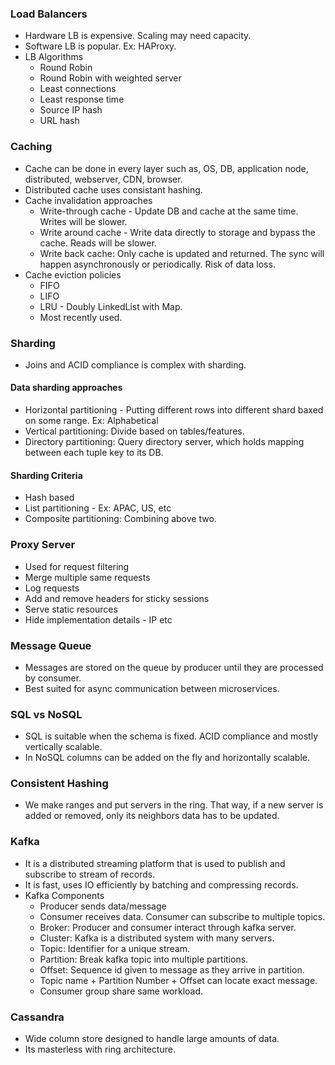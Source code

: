 ### Load Balancers
* Hardware LB is expensive. Scaling may need capacity.
* Software LB is popular. Ex: HAProxy.
* LB Algorithms
    * Round Robin
    * Round Robin with weighted server
    * Least connections
    * Least response time
    * Source IP hash
    * URL hash

### Caching
* Cache can be done in every layer such as, OS, DB, application node, distributed, webserver, CDN, browser.
* Distributed cache uses consistant hashing.
* Cache invalidation approaches
    * Write-through cache - Update DB and cache at the same time. Writes will be slower.
    * Write around cache - Write data directly to storage and bypass the cache. Reads will be slower.
    * Write back cache: Only cache is updated and returned. The sync will happen asynchronously or periodically. Risk of data loss.
* Cache eviction policies
    * FIFO
    * LIFO
    * LRU - Doubly LinkedList with Map.
    * Most recently used.

### Sharding
* Joins and ACID compliance is complex with sharding.
#### Data sharding approaches
* Horizontal partitioning - Putting different rows into different shard baxed on some range. Ex: Alphabetical
* Vertical partitioning: Divide based on tables/features.
* Directory partitioning: Query directory server, which holds mapping between each tuple key to its DB.
#### Sharding Criteria
* Hash based
* List partitioning - Ex: APAC, US, etc
* Composite partitioning: Combining above two.

### Proxy Server
* Used for request filtering
* Merge multiple same requests
* Log requests
* Add and remove headers for sticky sessions
* Serve static resources
* Hide implementation details - IP etc

### Message Queue
* Messages are stored on the queue by producer until they are  processed by consumer.
* Best suited for async communication between microservices.

### SQL vs NoSQL
* SQL is suitable when the schema is fixed. ACID compliance and mostly vertically scalable.
* In NoSQL columns can be added on the fly and horizontally scalable.

### Consistent Hashing
* We make ranges and put servers in the ring. That way, if a new server is added or removed, only its neighbors data has to be updated.

### Kafka
* It is a distributed streaming platform that is used to publish and subscribe to stream of records.
* It is fast, uses IO efficiently by batching and compressing records.
* Kafka Components
    * Producer sends data/message
    * Consumer receives data. Consumer can subscribe to multiple topics.
    * Broker: Producer and consumer interact through kafka server.
    * Cluster: Kafka is a distributed system with many servers.
    * Topic: Identifier for a unique stream.
    * Partition: Break kafka topic into multiple partitions.
    * Offset: Sequence id given to message as they arrive in partition.
    * Topic name + Partition Number + Offset can locate exact message.
    * Consumer group share same workload.

### Cassandra
* Wide column store designed to handle large amounts of data.
* Its masterless with ring architecture.